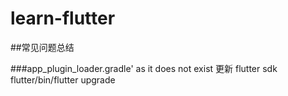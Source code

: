 # learn-flutter

##常见问题总结

###app_plugin_loader.gradle' as it does not exist
更新 flutter sdk flutter/bin/flutter upgrade

